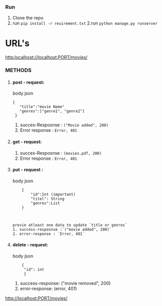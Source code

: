 ### Run
1. Clone the repo
2. run `pip install -r reuirement.txt`
2.run `python manage.py runserver`

# URL's

[http:localhost://localhost:PORT/movies/](http://localhost:port/movies)
### METHODS

1. #### post - request:

   body json

       {
          "title":"movie Name"
          "genres":["genre1", "genre2"]
        }


    1. succes-Resposnse : `("Movie added", 200)` 
    2. Error response :  `Error, 401`



2. #### get - request:
    1. succes-Resposnse : `(movies.pdf, 200)`
    2. Error response :  `Error, 401`

3. #### put - request :

   body json

           { 
               "id":Int (important)
               "titel": String
               "genres":List
           }



       provie atleast one data to update `title or genres`
       1. success-resposnse :`("movie added", 200)`
       2. error-response : `Error, 401`


4. #### delete - request:
   body json

           {
            "id": int
            }

    1. success-response: ("movie removed", 200)
    2. error-response: (error, 401)


[http://localhost:PORT/movies/<title>/](http://localhost:port/movies/<title>)

### MTHODS

1. #### get - request:
   movies/movie_name/

    `1. success-response
       {
       "id":int
       "title":movie title
       "genres": [genre]
       }
      `


[http://localhost:PORT/search/<search>/](http://localhost:port/search<search>)

### METHODS

1. #### get - request
   `<search>` is the search patern
   `/search/the king`

       success-response: `(movies.pdf, 200)`

